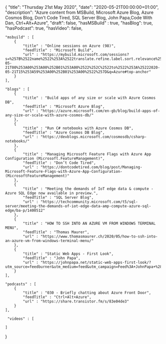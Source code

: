{
    "title": "Thursday 21st May 2020",
    "date": "2020-05-21T00:00:00+01:00",
    "description": "Azure content from MSBuild, Microsoft Azure Blog, Azure Cosmos Blog, Don't Code Tired, SQL Server Blog, John Papa,Code With Dan, Ctrl+Alt+Azure",
    "draft": false,
    "hasMSBuild" : true,
    "hasBlog": true,
    "hasPodcast": true,
    "hasVideo": false,

    "msbuild" : [
        {
            "title" : "Online sessions on Azure (98)",
            "feedTitle" : "Microsoft Build",
            "url" : "https://mybuild.microsoft.com/sessions?s=%257B%2522name%2522%253A%2522translate.refine.label.sort.relevance%2522%252C%2522type%2522%253A0%257D&t=%257B%2522from%2522%253A%25222020-05-21T00%253A00%253A00%252B01%253A00%2522%252C%2522to%2522%253A%25222020-05-21T15%253A59%253A00%252B01%253A00%2522%257D&q=Azure#top-anchor"
        }
    ],

    "blogs" : [
        {
            "title" : "Build apps of any size or scale with Azure Cosmos DB",
            "feedTitle" : "Microsoft Azure Blog",
            "url" : "https://azure.microsoft.com/en-gb/blog/build-apps-of-any-size-or-scale-with-azure-cosmos-db/"
        },
        {
            "title" : "Run C# notebooks with Azure Cosmos DB",
            "feedTitle" : "Azure Cosmos DB Blog",
            "url" : "https://devblogs.microsoft.com/cosmosdb/csharp-notebooks/"
        },
        {
            "title" : "Managing Microsoft Feature Flags with Azure App Configuration (Microsoft.FeatureManagement)",
            "feedTitle" : "Don’t Code Tired",
            "url" : "https://dontcodetired.com/blog/post/Managing-Microsoft-Feature-Flags-with-Azure-App-Configuration-(MicrosoftFeatureManagement)"
        },
        {
            "title" : "Meeting the demands of IoT edge data & compute - Azure SQL Edge now available in preview.",
            "feedTitle" : "SQL Server Blog",
            "url" : "https://techcommunity.microsoft.com/t5/sql-server/meeting-the-demands-of-iot-edge-data-amp-compute-azure-sql-edge/ba-p/1400512"
        },
        {
            "title" : "HOW TO SSH INTO AN AZURE VM FROM WINDOWS TERMINAL MENU",
            "feedTitle" : "Thomas Maurer",
            "url" : "https://www.thomasmaurer.ch/2020/05/how-to-ssh-into-an-azure-vm-from-windows-terminal-menu/"
        },
        {
            "title" : "Static Web Apps - First Look",
            "feedTitle" : "John Papa",
            "url" : "https://johnpapa.net/static-web-apps-first-look/?utm_source=feedburner&utm_medium=feed&utm_campaign=Feed%3A+JohnPapa+%28JohnPapa.net%29"
        }
    ],

    "podcasts" : [
        {
            "title" : "030 - Briefly chatting about Azure Front Door",
            "feedTitle" : "Ctrl+Alt+Azure",
            "url" : "https://share.transistor.fm/s/83e04de3"
        }
    ],

     "videos" : [
        
    ]
}

